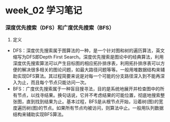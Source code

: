 # week_02 学习笔记
### 深度优先搜索（DFS）和广度优先搜索（BFS） 
1. 定义
  - DFS：深度优先搜索属于图算法的一种，是一个针对图和树的遍历算法，英文缩写为DFS即Depth First Search。深度优先搜索是图论中的经典算法，利用深度优先搜索算法可以产生目标图的相应拓扑排序表，利用拓扑排序表可以方便的解决很多相关的图论问题，如最大路径问题等等。一般用堆数据结构来辅助实现DFS算法。其过程简要来说是对每一个可能的分支路径深入到不能再深入为止，而且每个节点只能访问一次。
  - BFS：广度优先搜索属于一种盲目搜寻法，目的是系统地展开并检查图中的所有节点，以找寻结果。换句话说，它并不考虑结果的可能位置，彻底地搜索整张图，直到找到结果为止。基本过程，BFS是从根节点开始，沿着树(图)的宽度遍历树(图)的节点。如果所有节点均被访问，则算法中止。一般用队列数据结构来辅助实现BFS算法。
